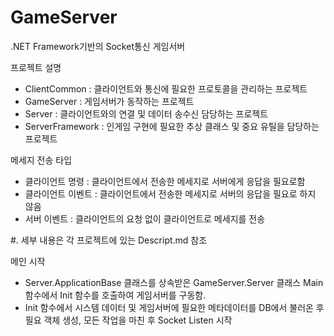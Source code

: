 # GameServer
.NET Framework기반의 Socket통신 게임서버  

프로젝트 설명  
- ClientCommon : 클라이언트와 통신에 필요한 프로토콜을 관리하는 프로젝트  
- GameServer : 게임서버가 동작하는 프로젝트  
- Server : 클라이언트와의 연결 및 데이터 송수신 담당하는 프로젝트  
- ServerFramework : 인게임 구현에 필요한 추상 클래스 및 중요 유틸을 담당하는 프로젝트  

메세지 전송 타입  
- 클라이언트 명령 : 클라이언트에서 전송한 메세지로 서버에게 응답을 필요로함  
- 클라이언트 이벤트 : 클라이언트에서 전송한 메세지로 서버의 응답을 필요로 하지 않음  
- 서버 이벤트 : 클라이언트의 요청 없이 클라이언트로 메세지를 전송  

#. 세부 내용은 각 프로젝트에 있는 Descript.md 참조  

메인 시작  
- Server.ApplicationBase 클래스를 상속받은 GameServer.Server 클래스 Main 함수에서 Init 함수를 호출하여 게임서버를 구동함.  
- Init 함수에서 시스템 데이터 및 게임서버에 필요한 메타데이터를 DB에서 불러온 후 필요 객체 생성, 모든 작업을 마친 후 Socket Listen 시작  

